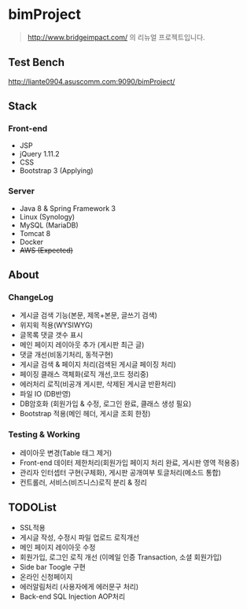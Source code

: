 # bimProject

> http://www.bridgeimpact.com/ 의 리뉴얼 프로젝트입니다.  

## Test Bench
http://liante0904.asuscomm.com:9090/bimProject/

## Stack


### Front-end
- JSP
- jQuery 1.11.2
- CSS
- Bootstrap 3 (Applying)

### Server
- Java 8 & Spring Framework 3
- Linux (Synology)
- MySQL (MariaDB)
- Tomcat 8
- Docker
- ~~AWS (Expected)~~

## About

### ChangeLog
- 게시글 검색 기능(본문, 제목+본문, 글쓰기 검색) 
- 위지윅 적용(WYSIWYG) 
- 글목록 댓글 갯수 표시 
- 메인 페이지 레이아웃 추가 (게시판 최근 글)
- 댓글 개선(비동기처리, 동적구현)
- 게시글 검색 & 페이지 처리(검색된 게시글 페이징 처리)
- 페이징 클래스 객체화(로직 개선,코드 정리중)
- 에러처리 로직(비공개 게시판, 삭제된 게시글 반환처리)
- 파일 IO (DB반영)
- DB암호화 (회원가입 & 수정, 로그인 완료, 클래스 생성 필요) 
- Bootstrap 적용(메인 헤더, 게시글 조회 한정)

### Testing & Working
- 레이아웃 변경(Table 태그 제거)
- Front-end 데이터 제한처리(회원가입 페이지 처리 완료, 게시판 영역 적용중)
- 관리자 인터셉터 구현(구체화), 게시판 공개여부 토글처리(메소드 통합)
- 컨트롤러, 서비스(비즈니스)로직 분리 & 정리
 

## TODOList
- SSL적용
- 게시글 작성, 수정시 파일 업로드 로직개선
- 메인 페이지 레이아웃 수정
- 회원가입, 로그인 로직 개선 (이메일 인증 Transaction, 소셜 회원가입)
- Side bar Toogle 구현
- 온라인 신청페이지
- 에러알림처리 (사용자에게 에러문구 처리)
- Back-end SQL Injection AOP처리